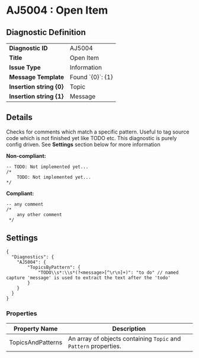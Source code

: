 # AJ5004 : Open Item

## Diagnostic Definition

<table>
  <tr>
    <td class="header"><b>Diagnostic ID</b></td>
    <td>AJ5004</td>
  </tr>
  <tr>
    <td class="header"><b>Title</b></td>
    <td>Open Item</td>
  </tr>
  <tr>
    <td class="header"><b>Issue Type</b></td>
    <td>Information</td>
  </tr>
  <tr>
    <td class="header"><b>Message Template</b></td>
    <td>Found `{0}`: {1}</td>
  </tr>
    <tr>
    <td class="header"><b>Insertion string {0}</b></td>
    <td>Topic</td>
  </tr>
  <tr>
    <td class="header"><b>Insertion string {1}</b></td>
    <td>Message</td>
  </tr>

</table>

## Details

Checks for comments which match a specific pattern. Useful to tag source code which is not finished yet like TODO etc.
This diagnostic is purely config driven.
See **Settings** section below for more information

**Non-compliant:**

```tsql
-- TODO: Not implemented yet...
/*
    TODO: Not implemented yet...
*/
```

**Compliant:**

```tsql
-- any comment
/*
    any other comment
 */
```


## Settings

```jsonc
{
  "Diagnostics": {
    "AJ5004": {
        "TopicsByPattern": {
            "TODO\\s*:\\s*(?<message>[^\r\n]+)": "to do" // named capture 'message' is used to extract the text after the 'todo'
        }
    }
  }
}
```


### Properties

| Property Name     | Description                                                      |
|-------------------|------------------------------------------------------------------|
| TopicsAndPatterns | An array of objects containing `Topic` and `Pattern` properties. |




